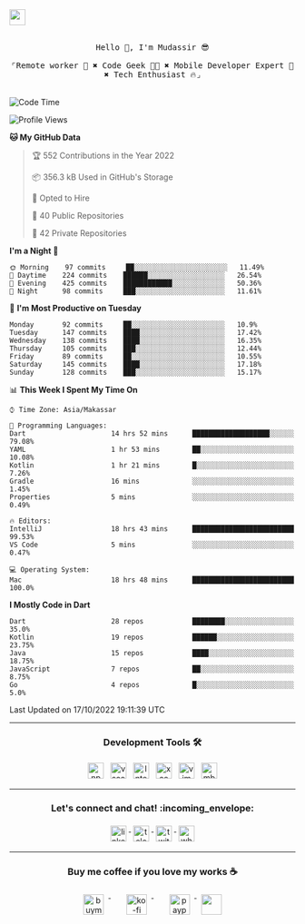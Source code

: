 

<a href = "mailto: hey.mudassir@gmail.com">
<img src="https://github.com/ukieTux/ukieTux/blob/master/open2work.svg"  height=28  /></a>
<br/>
<br/>
<p align="center">
  <samp>
   Hello 👋,  I'm Mudassir 😎
    <br><br>
    ⌜Remote worker 💼 ✖︎ Code Geek 👨‍💻 ✖︎  Mobile Developer Expert 📱 ✖︎ Tech Enthusiast 🔥⌟
  </samp>
<br><br>


<!--START_SECTION:waka-->
![Code Time](http://img.shields.io/badge/Code%20Time-4%2C176%20hrs%2015%20mins-blue)

![Profile Views](http://img.shields.io/badge/Profile%20Views-12-blue)

**🐱 My GitHub Data** 

> 🏆 552 Contributions in the Year 2022
 > 
> 📦 356.3 kB Used in GitHub's Storage 
 > 
> 💼 Opted to Hire
 > 
> 📜 40 Public Repositories 
 > 
> 🔑 42 Private Repositories  
 > 
**I'm a Night 🦉** 

```text
🌞 Morning    97 commits     ██░░░░░░░░░░░░░░░░░░░░░░░   11.49% 
🌆 Daytime    224 commits    ██████░░░░░░░░░░░░░░░░░░░   26.54% 
🌃 Evening    425 commits    ████████████░░░░░░░░░░░░░   50.36% 
🌙 Night      98 commits     ███░░░░░░░░░░░░░░░░░░░░░░   11.61%

```
📅 **I'm Most Productive on Tuesday** 

```text
Monday       92 commits     ██░░░░░░░░░░░░░░░░░░░░░░░   10.9% 
Tuesday      147 commits    ████░░░░░░░░░░░░░░░░░░░░░   17.42% 
Wednesday    138 commits    ████░░░░░░░░░░░░░░░░░░░░░   16.35% 
Thursday     105 commits    ███░░░░░░░░░░░░░░░░░░░░░░   12.44% 
Friday       89 commits     ██░░░░░░░░░░░░░░░░░░░░░░░   10.55% 
Saturday     145 commits    ████░░░░░░░░░░░░░░░░░░░░░   17.18% 
Sunday       128 commits    ███░░░░░░░░░░░░░░░░░░░░░░   15.17%

```


📊 **This Week I Spent My Time On** 

```text
⌚︎ Time Zone: Asia/Makassar

💬 Programming Languages: 
Dart                     14 hrs 52 mins      ███████████████████░░░░░░   79.08% 
YAML                     1 hr 53 mins        ██░░░░░░░░░░░░░░░░░░░░░░░   10.08% 
Kotlin                   1 hr 21 mins        █░░░░░░░░░░░░░░░░░░░░░░░░   7.26% 
Gradle                   16 mins             ░░░░░░░░░░░░░░░░░░░░░░░░░   1.45% 
Properties               5 mins              ░░░░░░░░░░░░░░░░░░░░░░░░░   0.49%

🔥 Editors: 
IntelliJ                 18 hrs 43 mins      █████████████████████████   99.53% 
VS Code                  5 mins              ░░░░░░░░░░░░░░░░░░░░░░░░░   0.47%

💻 Operating System: 
Mac                      18 hrs 48 mins      █████████████████████████   100.0%

```

**I Mostly Code in Dart** 

```text
Dart                     28 repos            ████████░░░░░░░░░░░░░░░░░   35.0% 
Kotlin                   19 repos            ██████░░░░░░░░░░░░░░░░░░░   23.75% 
Java                     15 repos            ████░░░░░░░░░░░░░░░░░░░░░   18.75% 
JavaScript               7 repos             ██░░░░░░░░░░░░░░░░░░░░░░░   8.75% 
Go                       4 repos             █░░░░░░░░░░░░░░░░░░░░░░░░   5.0%

```



 Last Updated on 17/10/2022 19:11:39 UTC
<!--END_SECTION:waka-->



---

<h3 align="center">Development Tools 🛠</h3>


<p align="center">

  <!-- For more icons please follow  https://github.com/ukieTux/ColoredBadges -->

  <img src="https://github.com/ukieTux/ukieTux/blob/master/assets/npm.svg" alt="npm" style="vertical-align:top;margin:4px" height=28>
  <img src="https://github.com/ukieTux/ukieTux/blob/master/assets/visualstudio_code.svg" alt="vscode" style="vertical-align:top; margin:4px" height=28>
  <img src="https://github.com/ukieTux/ukieTux/blob/master/assets/jetbrains_intellij.svg" alt="Intellij CE" style="vertical-align:top; margin:4px" height=28>
   <img src="https://github.com/ukieTux/ukieTux/blob/master/assets/xcode.svg" alt="xcode" style="vertical-align:top; margin:4px" height=28>
    <img src="https://github.com/ukieTux/ukieTux/blob/master/assets/vim.svg" alt="vim" style="vertical-align:top; margin:4px" height=28>
    
   <img src="https://github.com/ukieTux/ukieTux/blob/master/assets/mac.svg" alt="mbp2018" style="vertical-align:top; margin:4px" height=28>

---

<h3 align="center">Let's connect and chat! :incoming_envelope:</h3>
<p align="center">
  <a href="https://www.linkedin.com/in/mudassir-321462139/" target="_blank">
    <img src="https://github.com/ukieTux/ukieTux/blob/master/assets/linkedin.svg" alt="linkedin" style="vertical-align:top; margin:4px" height=28>
  </a>
  <a href="https://t.me/ukieTux" target="_blank">
    <img src="https://github.com/ukieTux/ukieTux/blob/master/assets/telegram.svg" alt="telegram" style="vertical-align:top; margin:4px" height=28>
  </a>
  <a href="https://twitter.com/ukieTux" target="_blank">
    <img src="https://github.com/ukieTux/ukieTux/blob/master/assets/twitter.svg" alt="twitter" style="vertical-align:top; margin:4px" height=28>
  </a>
  <a href="https://api.whatsapp.com/send?phone=628114441069&text=&source=&data=&app_absent=" target="_blank">
    <img src="https://github.com/ukieTux/ukieTux/blob/master/assets/whatsapp.svg" alt="whatsapp" style="vertical-align:top; margin:4px" height=28>
  </a>
</p>

---
<h3 align="center">Buy me coffee if you love my works ☕️</h3>
<p align="center">
  <a href="https://www.buymeacoffee.com/Lzyct" target="_blank">
    <img src="https://www.buymeacoffee.com/assets/img/guidelines/download-assets-sm-2.svg" alt="buymeacoffe" style="vertical-align:top; margin:8px" height="36">
  </a>&nbsp;&nbsp;&nbsp;&nbsp;
   <a href="https://ko-fi.com/Lzyct" target="_blank">
    <img src="https://help.ko-fi.com/system/photos/3604/0095/9793/logo_circle.png" alt="ko-fi" style="vertical-align:top; margin:8px" height="36">
  </a>&nbsp;&nbsp;&nbsp;&nbsp;
  <a href="https://paypal.me/ukieTux" target="_blank">
    <img src="https://blog.zoom.us/wp-content/uploads/2019/08/paypal.png" alt="paypal" style="vertical-align:top; margin:8px" height="36">
  </a>
  <a href="https://saweria.co/Lzyct" target="_blank">
   <img src="https://1.bp.blogspot.com/-7OuHSxaNk6A/X92QPg8L9kI/AAAAAAAAG0E/lUzKf_uuVP8jCqvXpA7juh_l-TfK2jnbwCLcBGAsYHQ/s16000/SAWERIA.webp" style="vertical-align:top; margin:8px" height="36">
  </a>
</p>
<br><br>

